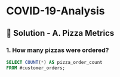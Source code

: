 # COVID-19-Analysis

## 🍝 Solution - A. Pizza Metrics

### 1. How many pizzas were ordered?

````sql
SELECT COUNT(*) AS pizza_order_count
FROM #customer_orders;
````
